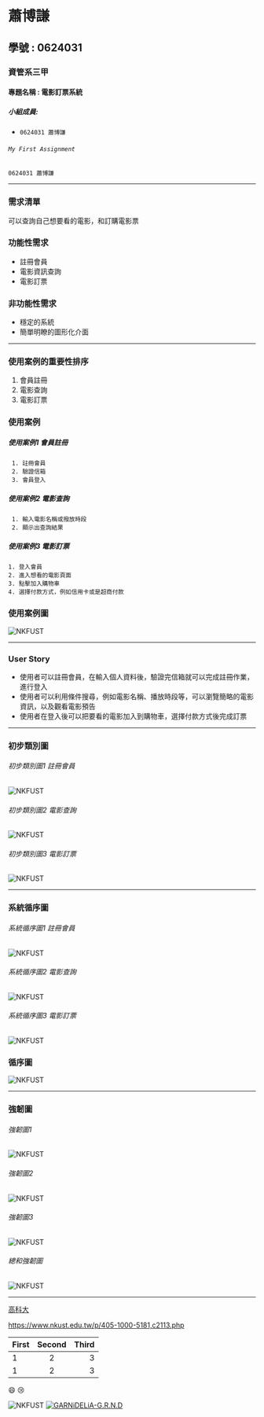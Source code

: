 # 蕭博謙
## 學號 : 0624031
### 資管系三甲
#### 專題名稱 : 電影訂票系統
##### 小組成員:

* `0624031 蕭博謙`

###### `My First Assignment`	
```
0624031 蕭博謙
```
***
### 需求清單

 可以查詢自己想要看的電影，和訂購電影票
### 功能性需求
 * 註冊會員 
 * 電影資訊查詢
 * 電影訂票
 
### 非功能性需求
 * 穩定的系統
 * 簡單明瞭的圖形化介面
***
### 使用案例的重要性排序

1. 會員註冊
2. 電影查詢
3. 電影訂票


### 使用案例
##### 使用案例1 會員註冊
```
 1. 註冊會員
 2. 驗證信箱
 3. 會員登入
```
##### 使用案例2 電影查詢
```
 1. 輸入電影名稱或撥放時段
 2. 顯示出查詢結果
```
 ##### 使用案例3 電影訂票
 ```
 1. 登入會員
 2. 進入想看的電影頁面
 3. 點擊加入購物車
 4. 選擇付款方式，例如信用卡或是超商付款
```
### 使用案例圖
![NKFUST](uc.PNG "使用案例圖")
***
### User Story
 * 使用者可以註冊會員，在輸入個人資料後，驗證完信箱就可以完成註冊作業，進行登入 
 * 使用者可以利用條件搜尋，例如電影名稱、播放時段等，可以瀏覽簡略的電影資訊，以及觀看電影預告
 * 使用者在登入後可以把要看的電影加入到購物車，選擇付款方式後完成訂票
***
### 初步類別圖
###### 初步類別圖1 註冊會員
![NKFUST](p1.PNG "初步類別圖1")

###### 初步類別圖2 電影查詢
![NKFUST](p2.PNG "初步類別圖2")

###### 初步類別圖3 電影訂票
![NKFUST](p3.PNG "初步類別圖3")
***
### 系統循序圖

###### 系統循序圖1 註冊會員
![NKFUST](s1.PNG "系統循序圖1")

###### 系統循序圖2 電影查詢
![NKFUST](s2.PNG "系統循序圖2")

###### 系統循序圖3 電影訂票
![NKFUST](s3.PNG "系統循序圖3")

### 循序圖
![NKFUST](循序圖.PNG "循序圖")
***
### 強韌圖
###### 強韌圖1
![NKFUST](強韌圖1.jpg "強韌圖1")
###### 強韌圖2
![NKFUST](強韌圖2.jpg "強韌圖2")
###### 強韌圖3
![NKFUST](強韌圖3.jpg "強韌圖3")
###### 總和強韌圖
![NKFUST](強韌圖.jpg "強韌圖")
***
[高科大](https://www.nkust.edu.tw/p/405-1000-5181,c2113.php)

<https://www.nkust.edu.tw/p/405-1000-5181,c2113.php>

|First|Second|Third|
|:------|:------:|------:|
|1|2|3|
|1|2|3|

:smile:
:cry:

![NKFUST](nkust.png "第一科大")
[![GARNiDELiA-G.R.N.D](https://img.youtube.com/vi/WCDY2gm0NH0/0.jpg)](https://youtu.be/WCDY2gm0NH0 "GARNiDELiA-G.R.N.D")





